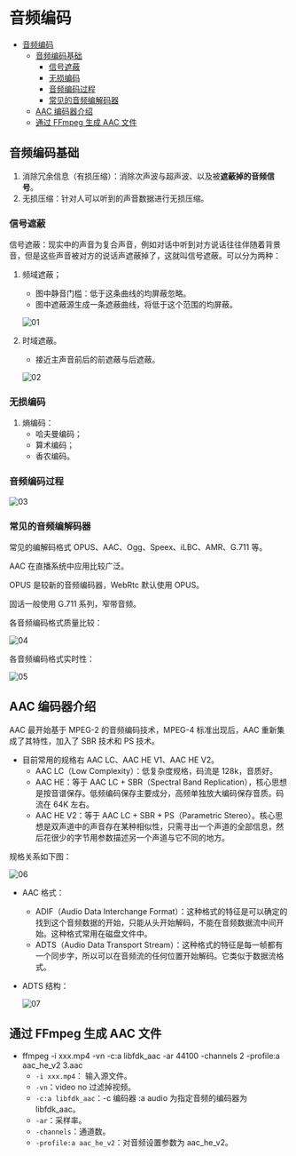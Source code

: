 # 音频编码

- [音频编码](#音频编码)
  - [音频编码基础](#音频编码基础)
    - [信号遮蔽](#信号遮蔽)
    - [无损编码](#无损编码)
    - [音频编码过程](#音频编码过程)
    - [常见的音频编解码器](#常见的音频编解码器)
  - [AAC 编码器介绍](#aac-编码器介绍)
  - [通过 FFmpeg 生成 AAC 文件](#通过-ffmpeg-生成-aac-文件)

## 音频编码基础

1. 消除冗余信息（有损压缩）：消除次声波与超声波、以及被**遮蔽掉的音频信号**。
2. 无损压缩：针对人可以听到的声音数据进行无损压缩。

### 信号遮蔽

信号遮蔽：现实中的声音为复合声音，例如对话中听到对方说话往往伴随着背景音，但是这些声音被对方的说话声遮蔽掉了，这就叫信号遮蔽。可以分为两种：

1. 频域遮蔽；
    - 图中静音门槛：低于这条曲线的均屏蔽忽略。
    - 图中遮蔽源生成一条遮蔽曲线，将低于这个范围的均屏蔽。

    ![01](../Img/01.png)

2. 时域遮蔽。
    - 接近主声音前后的前遮蔽与后遮蔽。

    ![02](../Img/02.png)

### 无损编码

1. 熵编码：
   - 哈夫曼编码；
   - 算术编码；
   - 香农编码。

### 音频编码过程

![03](../Img/03.png)

### 常见的音频编解码器

常见的编解码格式 OPUS、AAC、Ogg、Speex、iLBC、AMR、G.711 等。

AAC 在直播系统中应用比较广泛。

OPUS 是较新的音频编码器，WebRtc 默认使用 OPUS。

固话一般使用 G.711 系列，窄带音频。

各音频编码格式质量比较：

![04](../Img/04.png)

各音频编码格式实时性：

![05](../Img/05.png)

## AAC 编码器介绍

AAC 最开始基于 MPEG-2 的音频编码技术，MPEG-4 标准出现后，AAC 重新集成了其特性，加入了 SBR 技术和 PS 技术。

- 目前常用的规格右 AAC LC、AAC HE V1、AAC HE V2。
  - AAC LC（Low Complexity）：低复杂度规格，码流是 128k，音质好。
  - AAC HE：等于 AAC LC + SBR（Spectral Band Replication），核心思想是按音谱保存。低频编码保存主要成分，高频单独放大编码保存音质。码流在 64K 左右。
  - AAC HE V2：等于 AAC LC + SBR + PS（Parametric Stereo）。核心思想是双声道中的声音存在某种相似性，只需寻出一个声道的全部信息，然后花很少的字节用参数描述另一个声道与它不同的地方。

规格关系如下图：

![06](../Img/06.png)

- AAC 格式：
  - ADIF（Audio Data Interchange Format）：这种格式的特征是可以确定的找到这个音频数据的开始，只能从头开始解码，不能在音频数据流中间开始。这种格式常用在磁盘文件中。
  - ADTS（Audio Data Transport Stream）：这种格式的特征是每一帧都有一个同步字，所以可以在音频流的任何位置开始解码。它类似于数据流格式。

- ADTS 结构：

    ![07](../Img/07.png)

## 通过 FFmpeg 生成 AAC 文件

- ffmpeg -i xxx.mp4 -vn -c:a libfdk_aac -ar 44100 -channels 2 -profile:a aac_he_v2 3.aac
  - `-i xxx.mp4`： 输入源文件。
  - `-vn`：video no 过滤掉视频。
  - `-c:a libfdk_aac`：-c 编码器 :a audio 为指定音频的编码器为 libfdk_aac。
  - `-ar`：采样率。
  - `-channels`：通道数。
  - `-profile:a aac_he_v2`：对音频设置参数为 aac_he_v2。
